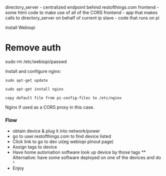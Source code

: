 directory_server - centralized endpoint behind restofthings.com
frontend - some html code to make use of all of the CORS
frontend - app that makes calls to directory_server on behalf of current ip
slave - code that runs on pi


install Webiopi
# Remove auth
sudo rm /etc/webiopi/passwd

Install and configure nginx:

`sudo apt-get update`

`sudo apt-get install nginx`

`copy default file from pi-config-files to /etc/nginx`


Nginx if used as a CORS proxy in this case.

### Flow
* obtain device & plug it into network/power
* go to user.restofthings.com to find device listed
* Click link to go to dev ui(eg webiopi pinout page)
* Assign tags to device
* Have home automation software look up device by those tags
** Alternative: have some software deployed on one of the devices and do ^
* Enjoy
